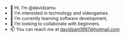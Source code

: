 - 👋 Hi, I’m @davidzamu
- 👀 I’m interested in technology and videogames.
- 🌱 I’m currently learning software development,
- 💞️ I’m looking to collaborate with beginners.
- 📫 You can reach me at davidzam1997@hotmail.com

<!---
davidzamu/davidzamu is a ✨ special ✨ repository because its `README.md` (this file) appears on your GitHub profile.
You can click the Preview link to take a look at your changes.
--->
